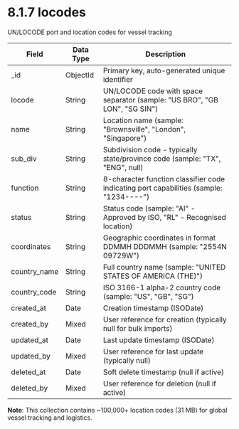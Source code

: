 # 8.1.7 locodes

UN/LOCODE port and location codes for vessel tracking

| Field | Data Type | Description |
|-------|-----------|-------------|
| _id | ObjectId | Primary key, auto-generated unique identifier |
| locode | String | UN/LOCODE code with space separator (sample: "US BRO", "GB LON", "SG SIN") |
| name | String | Location name (sample: "Brownsville", "London", "Singapore") |
| sub_div | String | Subdivision code - typically state/province code (sample: "TX", "ENG", null) |
| function | String | 8-character function classifier code indicating port capabilities (sample: "1234----") |
| status | String | Status code (sample: "AI" - Approved by ISO, "RL" - Recognised location) |
| coordinates | String | Geographic coordinates in format DDMMH DDDMMH (sample: "2554N 09729W") |
| country_name | String | Full country name (sample: "UNITED STATES OF AMERICA (THE)") |
| country_code | String | ISO 3166-1 alpha-2 country code (sample: "US", "GB", "SG") |
| created_at | Date | Creation timestamp (ISODate) |
| created_by | Mixed | User reference for creation (typically null for bulk imports) |
| updated_at | Date | Last update timestamp (ISODate) |
| updated_by | Mixed | User reference for last update (typically null) |
| deleted_at | Date | Soft delete timestamp (null if active) |
| deleted_by | Mixed | User reference for deletion (null if active) |

**Note**: This collection contains ~100,000+ location codes (31 MB) for global vessel tracking and logistics.
